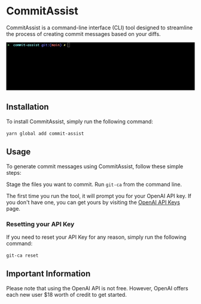 # CommitAssist

CommitAssist is a command-line interface (CLI) tool designed to streamline the process of creating commit messages based on your diffs.

![Preview](preview.gif)

## Installation

To install CommitAssist, simply run the following command:

`yarn global add commit-assist`

## Usage

To generate commit messages using CommitAssist, follow these simple steps:

Stage the files you want to commit.
Run `git-ca` from the command line.

The first time you run the tool, it will prompt you for your OpenAI API key. If you don't have one, you can get yours by visiting the [OpenAI API Keys](https://platform.openai.com/account/api-keys) page.

### Resetting your API Key

If you need to reset your API Key for any reason, simply run the following command:

`git-ca reset`

## Important Information

Please note that using the OpenAI API is not free. However, OpenAI offers each new user $18 worth of credit to get started.

